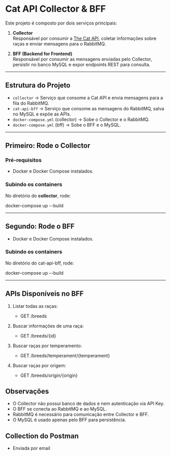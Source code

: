 # Cat API Collector & BFF

Este projeto é composto por dois serviços principais:

1. **Collector**  
   Responsável por consumir a [The Cat API](https://thecatapi.com/), coletar informações sobre raças e enviar mensagens para o RabbitMQ.

2. **BFF (Backend for Frontend)**  
   Responsável por consumir as mensagens enviadas pelo Collector, persistir no banco MySQL e expor endpoints REST para consulta.

---

## Estrutura do Projeto

- `collector` → Serviço que consome a Cat API e envia mensagens para a fila do RabbitMQ.
- `cat-api-bff` → Serviço que consome as mensagens do RabbitMQ, salva no MySQL e expõe as APIs.
- `docker-compose.yml` (collector) → Sobe o Collector e o RabbitMQ.
- `docker-compose.yml` (bff) → Sobe o BFF e o MySQL.

---

## Primeiro: Rode o Collector

### Pré-requisitos
- Docker e Docker Compose instalados.

### Subindo os containers
No diretório do **collector**, rode:

docker-compose up --build

---

## Segundo: Rode o BFF
- Docker e Docker Compose instalados.

### Subindo os containers
No diretório do cat-api-bff, rode:

docker-compose up --build

---

## APIs Disponíveis no BFF

1. Listar todas as raças:
   - GET /breeds

2. Buscar informações de uma raça:
    - GET /breeds/{id}

3. Buscar raças por temperamento:
   - GET /breeds/temperament/{temperament}

4. Buscar raças por origem:
   - GET /breeds/origin/{origin}

## Observações

- O Collector não possui banco de dados e nem autenticação via API Key.
- O BFF se conecta ao RabbitMQ e ao MySQL.
- RabbitMQ é necessário para comunicação entre Collector e BFF.
- O MySQL é usado apenas pelo BFF para persistência.

## Collection do Postman
- Enviada por email